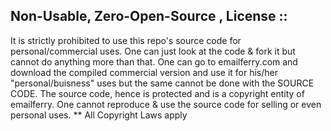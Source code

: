 ## Non-Usable, Zero-Open-Source , License ::

It is strictly prohibited to use this repo's source code for personal/commercial uses. One can just look at the code & fork it but cannot do anything more than that. One can go to emailferry.com and download the compiled commercial version and use it for his/her "personal/buisness" uses but the same cannot be done with the SOURCE CODE. 
The source code, hence is protected and is a copyright entity of emailferry.
One cannot reproduce & use the source code for selling or even personal uses. 
** All Copyright Laws apply
